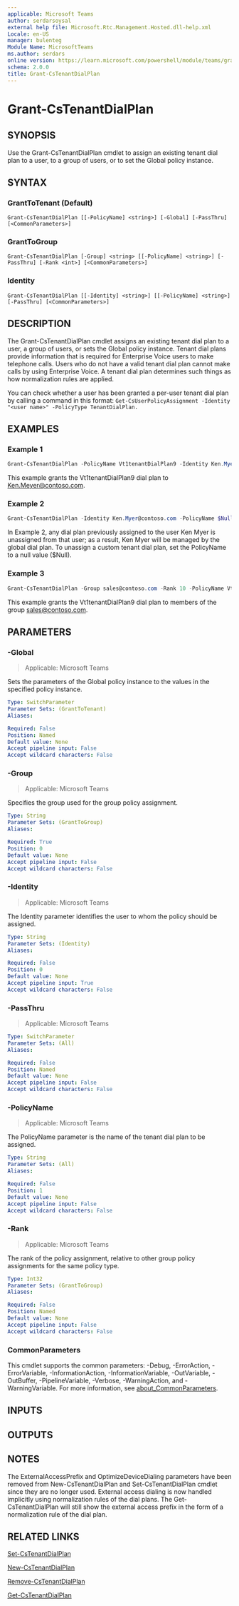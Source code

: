```yaml
---
applicable: Microsoft Teams
author: serdarsoysal
external help file: Microsoft.Rtc.Management.Hosted.dll-help.xml
Locale: en-US
manager: bulenteg
Module Name: MicrosoftTeams
ms.author: serdars
online version: https://learn.microsoft.com/powershell/module/teams/grant-cstenantdialplan
schema: 2.0.0
title: Grant-CsTenantDialPlan
---
```


# Grant-CsTenantDialPlan

## SYNOPSIS
Use the Grant-CsTenantDialPlan cmdlet to assign an existing tenant dial plan to a user, to a group of users, or to set the Global policy instance.

## SYNTAX

### GrantToTenant (Default)
```
Grant-CsTenantDialPlan [[-PolicyName] <string>] [-Global] [-PassThru] [<CommonParameters>]
```

### GrantToGroup
```
Grant-CsTenantDialPlan [-Group] <string> [[-PolicyName] <string>] [-PassThru] [-Rank <int>] [<CommonParameters>]
```

### Identity
```
Grant-CsTenantDialPlan [[-Identity] <string>] [[-PolicyName] <string>] [-PassThru] [<CommonParameters>]
```

## DESCRIPTION
The Grant-CsTenantDialPlan cmdlet assigns an existing tenant dial plan to a user, a group of users, or sets the Global policy instance.
Tenant dial plans provide information that is required for Enterprise Voice users to make telephone calls.
Users who do not have a valid tenant dial plan cannot make calls by using Enterprise Voice.
A tenant dial plan determines such things as how normalization rules are applied.

You can check whether a user has been granted a per-user tenant dial plan by calling a command in this format: `Get-CsUserPolicyAssignment -Identity "<user name>" -PolicyType TenantDialPlan.`

## EXAMPLES

### Example 1

```powershell
Grant-CsTenantDialPlan -PolicyName Vt1tenantDialPlan9 -Identity Ken.Myer@contoso.com
```

This example grants the Vt1tenantDialPlan9 dial plan to Ken.Meyer@contoso.com.

### Example 2
```powershell
Grant-CsTenantDialPlan -Identity Ken.Myer@contoso.com -PolicyName $Null
```

In Example 2, any dial plan previously assigned to the user Ken Myer is unassigned from that user; as a result, Ken Myer will be managed by the global dial plan.
To unassign a custom tenant dial plan, set the PolicyName to a null value ($Null).

### Example 3

```powershell
Grant-CsTenantDialPlan -Group sales@contoso.com -Rank 10 -PolicyName Vt1tenantDialPlan9
```

This example grants the Vt1tenantDialPlan9 dial plan to members of the group sales@contoso.com.

## PARAMETERS

### -Global

> Applicable: Microsoft Teams

Sets the parameters of the Global policy instance to the values in the specified policy instance.

```yaml
Type: SwitchParameter
Parameter Sets: (GrantToTenant)
Aliases:

Required: False
Position: Named
Default value: None
Accept pipeline input: False
Accept wildcard characters: False
```

### -Group

> Applicable: Microsoft Teams

Specifies the group used for the group policy assignment.

```yaml
Type: String
Parameter Sets: (GrantToGroup)
Aliases:

Required: True
Position: 0
Default value: None
Accept pipeline input: False
Accept wildcard characters: False
```

### -Identity

> Applicable: Microsoft Teams

The Identity parameter identifies the user to whom the policy should be assigned.

```yaml
Type: String
Parameter Sets: (Identity)
Aliases:

Required: False
Position: 0
Default value: None
Accept pipeline input: True
Accept wildcard characters: False
```

### -PassThru

> Applicable: Microsoft Teams

```yaml
Type: SwitchParameter
Parameter Sets: (All)
Aliases:

Required: False
Position: Named
Default value: None
Accept pipeline input: False
Accept wildcard characters: False
```

### -PolicyName

> Applicable: Microsoft Teams

The PolicyName parameter is the name of the tenant dial plan to be assigned.

```yaml
Type: String
Parameter Sets: (All)
Aliases:

Required: False
Position: 1
Default value: None
Accept pipeline input: False
Accept wildcard characters: False
```

### -Rank

> Applicable: Microsoft Teams

The rank of the policy assignment, relative to other group policy assignments for the same policy type.

```yaml
Type: Int32
Parameter Sets: (GrantToGroup)
Aliases:

Required: False
Position: Named
Default value: None
Accept pipeline input: False
Accept wildcard characters: False
```

### CommonParameters
This cmdlet supports the common parameters: -Debug, -ErrorAction, -ErrorVariable, -InformationAction, -InformationVariable, -OutVariable, -OutBuffer, -PipelineVariable, -Verbose, -WarningAction, and -WarningVariable. For more information, see [about_CommonParameters](https://go.microsoft.com/fwlink/?LinkID=113216).

## INPUTS

## OUTPUTS

## NOTES
The ExternalAccessPrefix and OptimizeDeviceDialing parameters have been removed from New-CsTenantDialPlan and Set-CsTenantDialPlan cmdlet since they are no longer used. External access dialing is now handled implicitly using normalization rules of the dial plans.
The Get-CsTenantDialPlan will still show the external access prefix in the form of a normalization rule of the dial plan.

## RELATED LINKS

[Set-CsTenantDialPlan](https://learn.microsoft.com/powershell/module/teams/set-cstenantdialplan)

[New-CsTenantDialPlan](https://learn.microsoft.com/powershell/module/teams/new-cstenantdialplan)

[Remove-CsTenantDialPlan](https://learn.microsoft.com/powershell/module/teams/remove-cstenantdialplan)

[Get-CsTenantDialPlan](https://learn.microsoft.com/powershell/module/teams/get-cstenantdialplan)
